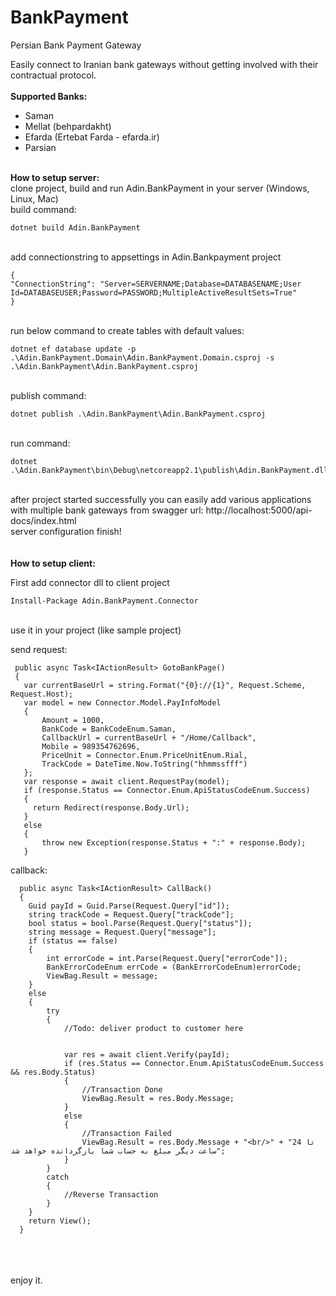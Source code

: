 # BankPayment

Persian Bank Payment Gateway

Easily connect to Iranian bank gateways without getting involved with their contractual protocol.
<br/>
<br/>
<b>
  Supported Banks:</b>
      <ul>
        <li>Saman</li>
        <li>Mellat (behpardakht)</li>
	<li>Efarda (Ertebat Farda - efarda.ir)</li>
	<li>Parsian</li>
  </ul>
<br/>
<b>
  How to setup server:  
 </b>
 <br/>
clone project, build and run Adin.BankPayment in your server (Windows, Linux, Mac)
  <br/>
  build command:
<br/>

```
dotnet build Adin.BankPayment
```

<br/>
 add connectionstring to appsettings in Adin.Bankpayment project 
 <br/>
 
```
{
"ConnectionString": "Server=SERVERNAME;Database=DATABASENAME;User Id=DATABASEUSER;Password=PASSWORD;MultipleActiveResultSets=True"
}
```

 <br/>
 run below command to create tables with default values:
 <br/>
 
```
dotnet ef database update -p .\Adin.BankPayment.Domain\Adin.BankPayment.Domain.csproj -s .\Adin.BankPayment\Adin.BankPayment.csproj
```

 <br/>
 publish command:
 <br/>
 
 ```
dotnet publish .\Adin.BankPayment\Adin.BankPayment.csproj
```

<br/>
run command:
<br/>

```
dotnet .\Adin.BankPayment\bin\Debug\netcoreapp2.1\publish\Adin.BankPayment.dll
```

<br/>
after project started successfully you can easily add various applications with multiple bank gateways from swagger url:
http://localhost:5000/api-docs/index.html
<br/>
server configuration finish!
<br/>
<br/>
 <br/>
<b>
  How to setup client:  
 </b>
 <br/>

First add connector dll to client project
 <br/>
```
Install-Package Adin.BankPayment.Connector
```
 <br/>
use it in your project (like sample project)

send request:

```
 public async Task<IActionResult> GotoBankPage()
 {
   var currentBaseUrl = string.Format("{0}://{1}", Request.Scheme, Request.Host);
   var model = new Connector.Model.PayInfoModel
   {
       Amount = 1000,
       BankCode = BankCodeEnum.Saman,
       CallbackUrl = currentBaseUrl + "/Home/Callback",
       Mobile = 989354762696,
       PriceUnit = Connector.Enum.PriceUnitEnum.Rial,
       TrackCode = DateTime.Now.ToString("hhmmssfff")
   };
   var response = await client.RequestPay(model);
   if (response.Status == Connector.Enum.ApiStatusCodeEnum.Success)
   {
     return Redirect(response.Body.Url);
   }
   else
   {
       throw new Exception(response.Status + ":" + response.Body);
   }
```

callback:

```
  public async Task<IActionResult> CallBack()
  {
    Guid payId = Guid.Parse(Request.Query["id"]);
    string trackCode = Request.Query["trackCode"];
    bool status = bool.Parse(Request.Query["status"]);
    string message = Request.Query["message"];
    if (status == false)
    {
        int errorCode = int.Parse(Request.Query["errorCode"]);
        BankErrorCodeEnum errCode = (BankErrorCodeEnum)errorCode;
        ViewBag.Result = message;
    }
    else
    {
        try
        {
            //Todo: deliver product to customer here


            var res = await client.Verify(payId);
            if (res.Status == Connector.Enum.ApiStatusCodeEnum.Success && res.Body.Status)
            {
                //Transaction Done
                ViewBag.Result = res.Body.Message;
            }
            else
            {
                //Transaction Failed
                ViewBag.Result = res.Body.Message + "<br/>" + "تا 24 ساعت دیگر مبلغ به حساب شما بازگردانده خواهد شد";
            }
        }
        catch
        {            
            //Reverse Transaction
        }
    }
    return View();
  }
 ```
 <br/>
 <br/>
 <br/>
 enjoy it.
  

 
